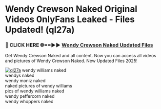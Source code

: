 # Wendy Crewson Naked Original Videos 0nlyFans Leaked - Files Updated! (ql27a)

<h3>🔴 CLICK HERE 🌐==►► <a href="https://tinyurl.com/up5wt9bj" rel="nofollow">Wendy Crewson Naked Updated Files</a></h3>

Get Wendy Crewson Naked and all content. Now you can access all videos and pictures of Wendy Crewson Naked. New Updated Files 2025!

[![ql27a](https://i.imgur.com/ABiUzMV.gif)](https://tinyurl.com/up5wt9bj)
wendy williams naked<br>
wendys naked<br>
wendy moniz naked<br>
naked pictures of wendy williams<br>
pics of wendy williams naked<br>
wendy peffercorn naked<br>
wendy whoppers naked